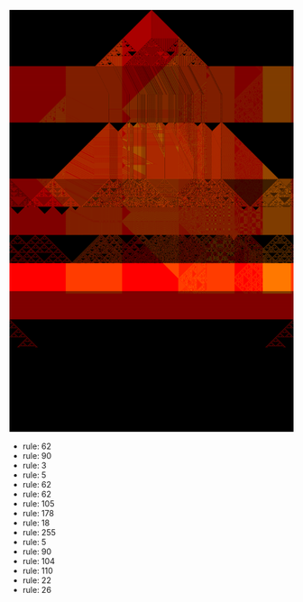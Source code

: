 ![photo](./output.png) 
 * rule: 62
* rule: 90
* rule: 3
* rule: 5
* rule: 62
* rule: 62
* rule: 105
* rule: 178
* rule: 18
* rule: 255
* rule: 5
* rule: 90
* rule: 104
* rule: 110
* rule: 22
* rule: 26
